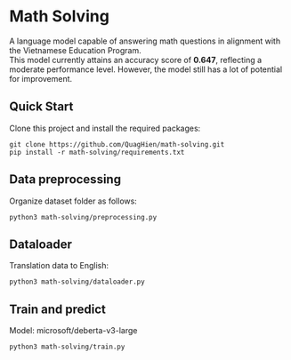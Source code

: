 # Math Solving
A language model capable of answering math questions in alignment with the Vietnamese Education Program.  
This model currently attains an accuracy score of **0.647**, reflecting a moderate performance level. However, the model still has a lot of potential for improvement.
## Quick Start
Clone this project and install the required packages:
```
git clone https://github.com/QuagHien/math-solving.git
pip install -r math-solving/requirements.txt
```
## Data preprocessing
Organize dataset folder as follows:
```
python3 math-solving/preprocessing.py
 ```
## Dataloader
Translation data to English:
```
python3 math-solving/dataloader.py
```
## Train and predict
Model: microsoft/deberta-v3-large
```
python3 math-solving/train.py
```

